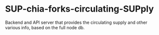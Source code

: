 # SUP-chia-forks-circulating-SUPply
Backend and API server that provides the circulating supply and other various info, based on the full node db.
